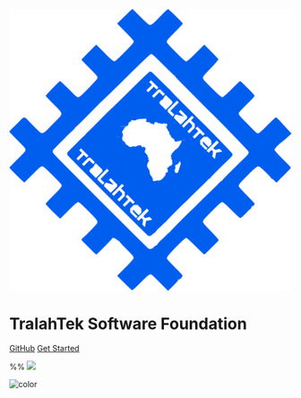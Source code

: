 <!-- _coverpage.md -->

<!-- logo -->
![logo](images/logo_icon.svg)
# TralahTek Software Foundation

[GitHub](https://github.com/tralahtek/)
[Get Started](#quick-start)

<!-- background image -->
%% ![](images/bg.png)

<!-- background color -->
![color](#005eff)
